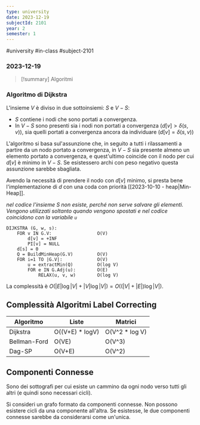 ```yaml
---
type: university
date: 2023-12-19
subjectId: 2101
year: 2
semester: 1
---
```

#university #in-class #subject-2101
### 2023-12-19
> [!summary] Algoritmi

### Algoritmo di Dijkstra
L'insieme $V$ è diviso in due sottoinsiemi: ${} S$ e $V-S$:
- $S$ contiene i nodi che sono portati a convergenza.
- In $V-S$ sono presenti sia i nodi non portati a convergenza ($d[v] > \delta(s, v)$), sia quelli portati a convergenza ancora da individuare ($d[v] = \delta(s, v)$)

L'algoritmo si basa sul'assunzione che, in seguito a tutti i rilassamenti a partire da un nodo portato a convergenza, in $V-S$ sia presente almeno un elemento portato a convergenza, e quest'ultimo coincide con il nodo per cui $d[v]$ è minimo in $V-S$.
Se esistessero archi con peso negativo questa assunzione sarebbe sbagliata.

Avendo la necessità di prendere il nodo con $d[v]$ minimo, si presta bene l'implementazione di $d$ con una coda con priorità [[2023-10-10 - heap|Min-Heap]].

*nel codice l'insieme $S$ non esiste, perché non serve salvare gli elementi. Vengono utilizzati soltanto quando vengono spostati e nel codice coincidono con la variabile `u`*
```
DIJKSTRA (G, w, s):
	FOR v IN G.V:                 O(V)
		d[v] = +INF
		PI[v] = NULL
	d[s] = 0
	Q = BuildMinHeap(G.V)         O(V)
	FOR i=1 TO |G.V|:             O(V)
		u = extractMin(Q)         O(log V)
		FOR e IN G.Adj(u):        O(E)
			RELAX(u, v, w)        O(log V)
```
La complessità è $O(|E|\log |V|+|V|\log |V|)=O((|V|+|E|)\log |V|)$.
## Complessità Algoritmi Label Correcting

| Algoritmo    | Liste        | Matrici      |
| ------------ | ------------ | ------------ |
| Dijkstra     | O((V+E) * logV) | O(V^2 * log V) | 
| Bellman-Ford | O(VE)        | O(V^3)       |
| Dag-SP       | O(V+E)       | O(V^2)       |

## Componenti Connesse
Sono dei sottografi per cui esiste un cammino da ogni nodo verso tutti gli altri (e quindi sono necessari cicli).

Si consideri un grafo formato da componenti connesse. Non possono esistere cicli da una componente all'altra.
Se esistesse, le due componenti connesse sarebbe da considerarsi come un'unica.
